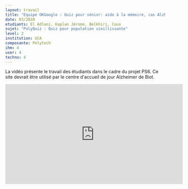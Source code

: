 ```yaml
---
layout: travail 
title: "Equipe OKGoogle : Quiz pour sénior: aide à la mémoire, cas Alzheimer"
date: 03/2020
etudiants: El Adlani, Kaplan Jérome, Belkhiri, Coux
sujet: "PolyQuiz : Quiz pour population vieillissante"
level: 2
institution: UCA
composante: Polytech
ihm: 4
user: 4
techno: 4
---
```


La vidéo présente le travail des étudiants dans le cadre du projet PS6.
Ce site devrait être utilisé par le centre d'accueil de jour Alzheimer de Biot. 

<iframe width="560" height="315" src="https://www.youtube.com/embed/lx1VUs-TLa8" frameborder="0" allow="accelerometer; autoplay; encrypted-media; gyroscope; picture-in-picture" allowfullscreen></iframe>
